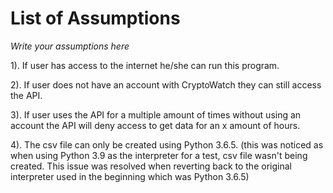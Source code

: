 # List of Assumptions
*Write your assumptions here*

1). If user has access to the internet he/she can run this program.

2). If user does not have an account with CryptoWatch they can still access the API.

3). If user uses the API for a multiple amount of times without using an account the API will deny access to get data for an x amount of hours.

4). The csv file can only be created using Python 3.6.5. (this was noticed as when using Python 3.9 as the interpreter for a test, csv file wasn't being created. This issue was resolved when reverting back to the original interpreter used in the beginning which was Python 3.6.5)